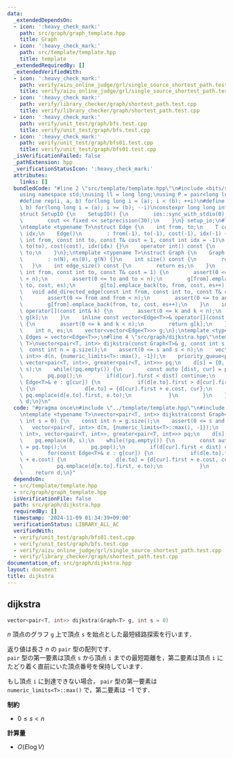 ```yaml
---
data:
  _extendedDependsOn:
  - icon: ':heavy_check_mark:'
    path: src/graph/graph_template.hpp
    title: Graph
  - icon: ':heavy_check_mark:'
    path: src/template/template.hpp
    title: template
  _extendedRequiredBy: []
  _extendedVerifiedWith:
  - icon: ':heavy_check_mark:'
    path: verify/aizu_online_judge/grl/single_source_shortest_path.test.cpp
    title: verify/aizu_online_judge/grl/single_source_shortest_path.test.cpp
  - icon: ':heavy_check_mark:'
    path: verify/library_checker/graph/shortest_path.test.cpp
    title: verify/library_checker/graph/shortest_path.test.cpp
  - icon: ':heavy_check_mark:'
    path: verify/unit_test/graph/bfs.test.cpp
    title: verify/unit_test/graph/bfs.test.cpp
  - icon: ':heavy_check_mark:'
    path: verify/unit_test/graph/bfs01.test.cpp
    title: verify/unit_test/graph/bfs01.test.cpp
  _isVerificationFailed: false
  _pathExtension: hpp
  _verificationStatusIcon: ':heavy_check_mark:'
  attributes:
    links: []
  bundledCode: "#line 2 \"src/template/template.hpp\"\n#include <bits/stdc++.h>\n\
    using namespace std;\nusing ll = long long;\nusing P = pair<long long, long long>;\n\
    #define rep(i, a, b) for(long long i = (a); i < (b); ++i)\n#define rrep(i, a,\
    \ b) for(long long i = (a); i >= (b); --i)\nconstexpr long long inf = 4e18;\n\
    struct SetupIO {\n    SetupIO() {\n        ios::sync_with_stdio(0);\n        cin.tie(0);\n\
    \        cout << fixed << setprecision(30);\n    }\n} setup_io;\n#line 3 \"src/graph/graph_template.hpp\"\
    \ntemplate <typename T>\nstruct Edge {\n    int from, to;\n    T cost;\n    int\
    \ idx;\n    Edge()\n        : from(-1), to(-1), cost(-1), idx(-1) {}\n    Edge(const\
    \ int from, const int to, const T& cost = 1, const int idx = -1)\n        : from(from),\
    \ to(to), cost(cost), idx(idx) {}\n    operator int() const {\n        return\
    \ to;\n    }\n};\ntemplate <typename T>\nstruct Graph {\n    Graph(const int N)\n\
    \        : n(N), es(0), g(N) {}\n    int size() const {\n        return n;\n \
    \   }\n    int edge_size() const {\n        return es;\n    }\n    void add_edge(const\
    \ int from, const int to, const T& cost = 1) {\n        assert(0 <= from and from\
    \ < n);\n        assert(0 <= to and to < n);\n        g[from].emplace_back(from,\
    \ to, cost, es);\n        g[to].emplace_back(to, from, cost, es++);\n    }\n \
    \   void add_directed_edge(const int from, const int to, const T& cost = 1) {\n\
    \        assert(0 <= from and from < n);\n        assert(0 <= to and to < n);\n\
    \        g[from].emplace_back(from, to, cost, es++);\n    }\n    inline vector<Edge<T>>&\
    \ operator[](const int& k) {\n        assert(0 <= k and k < n);\n        return\
    \ g[k];\n    }\n    inline const vector<Edge<T>>& operator[](const int& k) const\
    \ {\n        assert(0 <= k and k < n);\n        return g[k];\n    }\n\n   private:\n\
    \    int n, es;\n    vector<vector<Edge<T>>> g;\n};\ntemplate <typename T>\nusing\
    \ Edges = vector<Edge<T>>;\n#line 4 \"src/graph/dijkstra.hpp\"\ntemplate <typename\
    \ T>\nvector<pair<T, int>> dijkstra(const Graph<T>& g, const int s = 0) {\n  \
    \  const int n = g.size();\n    assert(0 <= s and s < n);\n    vector<pair<T,\
    \ int>> d(n, {numeric_limits<T>::max(), -1});\n    priority_queue<pair<T, int>,\
    \ vector<pair<T, int>>, greater<pair<T, int>>> pq;\n    d[s] = {0, -1};\n    pq.emplace(0,\
    \ s);\n    while(!pq.empty()) {\n        const auto [dist, cur] = pq.top();\n\
    \        pq.pop();\n        if(d[cur].first < dist) continue;\n        for(const\
    \ Edge<T>& e : g[cur]) {\n            if(d[e.to].first > d[cur].first + e.cost)\
    \ {\n                d[e.to] = {d[cur].first + e.cost, cur};\n               \
    \ pq.emplace(d[e.to].first, e.to);\n            }\n        }\n    }\n    return\
    \ d;\n}\n"
  code: "#pragma once\n#include \"../template/template.hpp\"\n#include \"./graph_template.hpp\"\
    \ntemplate <typename T>\nvector<pair<T, int>> dijkstra(const Graph<T>& g, const\
    \ int s = 0) {\n    const int n = g.size();\n    assert(0 <= s and s < n);\n \
    \   vector<pair<T, int>> d(n, {numeric_limits<T>::max(), -1});\n    priority_queue<pair<T,\
    \ int>, vector<pair<T, int>>, greater<pair<T, int>>> pq;\n    d[s] = {0, -1};\n\
    \    pq.emplace(0, s);\n    while(!pq.empty()) {\n        const auto [dist, cur]\
    \ = pq.top();\n        pq.pop();\n        if(d[cur].first < dist) continue;\n\
    \        for(const Edge<T>& e : g[cur]) {\n            if(d[e.to].first > d[cur].first\
    \ + e.cost) {\n                d[e.to] = {d[cur].first + e.cost, cur};\n     \
    \           pq.emplace(d[e.to].first, e.to);\n            }\n        }\n    }\n\
    \    return d;\n}"
  dependsOn:
  - src/template/template.hpp
  - src/graph/graph_template.hpp
  isVerificationFile: false
  path: src/graph/dijkstra.hpp
  requiredBy: []
  timestamp: '2024-11-09 01:34:39+09:00'
  verificationStatus: LIBRARY_ALL_AC
  verifiedWith:
  - verify/unit_test/graph/bfs01.test.cpp
  - verify/unit_test/graph/bfs.test.cpp
  - verify/aizu_online_judge/grl/single_source_shortest_path.test.cpp
  - verify/library_checker/graph/shortest_path.test.cpp
documentation_of: src/graph/dijkstra.hpp
layout: document
title: dijkstra
---
```


## dijkstra

```cpp
vector<pair<T, int>> dijkstra(Graph<T> g, int s = 0)
```

$n$ 頂点のグラフ `g` 上で頂点 `s` を始点とした最短経路探索を行います．

返り値は長さ $n$ の `pair` 型の配列です．<br>
`pair` 型の第一要素は頂点 `s` から頂点 `i` までの最短距離を，第二要素は頂点 `i` にたどり着く直前にいた頂点番号を保持しています．

もし頂点 `i` に到達できない場合， `pair` 型の第一要素は `numeric_limits<T>::max()` で，第二要素は $-1$ です．

**制約**

- $0 \leq s < n$

**計算量**

- $O(E \log V)$